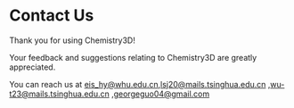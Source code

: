 

# Contact Us

Thank you for using Chemistry3D!

Your feedback and suggestions relating to Chemistry3D are greatly appreciated.

You can reach us at [eis_hy@whu.edu.cn](mailto:eis_hy@whu.edu.cn),[lsj20@mails.tsinghua.edu.cn](mailto:lsj20@mails.tsinghua.edu.cn) 
,[wu-t23@mails.tsinghua.edu.cn](mailto:wu-t23@mails.tsinghua.edu.cn) 
,[georgeguo04@gmail.com](mailto:georgeguo04@gmail.com)

